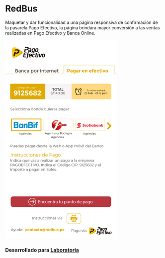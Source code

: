 # RedBus
Maquetar y dar funcionalidad a una página responsiva de confirmación de la pasarela Pago Efectivo, la página brindara mayor conversión a las ventas realizadas en Pago Efectivo y Banca Online.

![App](src/lib/assets/docs/app.png)

### Desarrollado para [Laboratoria](http://www.laboratoria.la/)